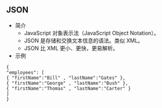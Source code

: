 ## JSON
- 简介
    - JavaScript 对象表示法（JavaScript Object Notation）。
    - JSON 是存储和交换文本信息的语法。类似 XML。
    - JSON 比 XML 更小、更快，更易解析。
- 示例   
```
{
"employees": [
{ "firstName":"Bill" , "lastName":"Gates" },
{ "firstName":"George" , "lastName":"Bush" },
{ "firstName":"Thomas" , "lastName":"Carter" }
]
}
```

